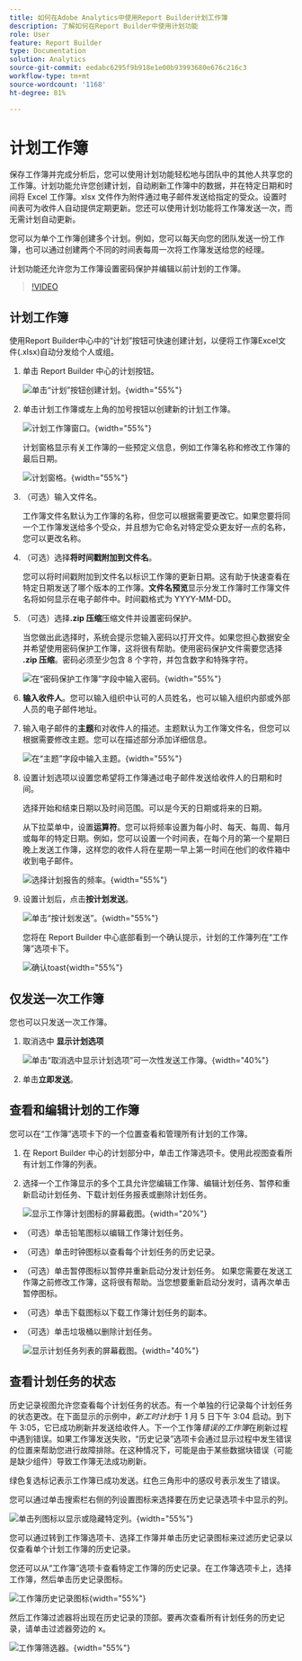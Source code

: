 ```yaml
---
title: 如何在Adobe Analytics中使用Report Builder计划工作簿
description: 了解如何在Report Builder中使用计划功能
role: User
feature: Report Builder
type: Documentation
solution: Analytics
source-git-commit: eedabc6295f9b918e1e00b93993680e676c216c3
workflow-type: tm+mt
source-wordcount: '1168'
ht-degree: 81%

---
```


# 计划工作簿

保存工作簿并完成分析后，您可以使用计划功能轻松地与团队中的其他人共享您的工作簿。计划功能允许您创建计划，自动刷新工作簿中的数据，并在特定日期和时间将 Excel 工作簿。xlsx 文件作为附件通过电子邮件发送给指定的受众。设置时间表可为收件人自动提供定期更新。您还可以使用计划功能将工作簿发送一次，而无需计划自动更新。

您可以为单个工作簿创建多个计划。例如，您可以每天向您的团队发送一份工作簿，也可以通过创建两个不同的时间表每周一次将工作簿发送给您的经理。

计划功能还允许您为工作簿设置密码保护并编辑以前计划的工作簿。

>[!VIDEO](https://video.tv.adobe.com/v/3413079/?quality=12&learn=on)

## 计划工作簿

使用Report Builder中心中的“计划”按钮可快速创建计划，以便将工作簿Excel文件(.xlsx)自动分发给个人或组。

1. 单击 Report Builder 中心的计划按钮。

   ![单击“计划”按钮创建计划。](./assets/schedule-button.png){width="55%"}

1. 单击计划工作簿或左上角的加号按钮以创建新的计划工作簿。

   ![计划工作簿窗口。](./assets/schedule-workbook.png){width="55%"}

   计划窗格显示有关工作簿的一些预定义信息，例如工作簿名称和修改工作簿的最后日期。

   ![计划窗格。](./assets/schedule-pane.png){width="55%"}

1. （可选）输入文件名。

   工作簿文件名默认为工作簿的名称，但您可以根据需要更改它。如果您要将同一个工作簿发送给多个受众，并且想为它命名对特定受众更友好一点的名称，您可以更改名称。

1. （可选）选择&#x200B;**将时间戳附加到文件名**。

   您可以将时间戳附加到文件名以标识工作簿的更新日期。这有助于快速查看在特定日期发送了哪个版本的工作簿。**文件名预览**&#x200B;显示分发工作簿时工作簿文件名将如何显示在电子邮件中。时间戳格式为 YYYY-MM-DD。

1. （可选）选择&#x200B;**.zip 压缩**&#x200B;压缩文件并设置密码保护。

   当您做出此选择时，系统会提示您输入密码以打开文件。如果您担心数据安全并希望使用密码保护工作簿，这将很有帮助。使用密码保护文件需要您选择 **.zip 压缩**。密码必须至少包含 8 个字符，并包含数字和特殊字符。

   ![在“密码保护工作簿”字段中输入密码。](./assets/zip-compression.png){width="55%"}

1. **输入收件人**。您可以输入组织中认可的人员姓名，也可以输入组织内部或外部人员的电子邮件地址。

1. 输入电子邮件的&#x200B;**主题**&#x200B;和对收件人的描述。主题默认为工作簿文件名，但您可以根据需要修改主题。您可以在描述部分添加详细信息。

   ![在“主题”字段中输入主题。](./assets/recipients-subject.png){width="55%"}

1. 设置计划选项以设置您希望将工作簿通过电子邮件发送给收件人的日期和时间。

   选择开始和结束日期以及时间范围。可以是今天的日期或将来的日期。

   从下拉菜单中，设置&#x200B;**运算符**。您可以将频率设置为每小时、每天、每周、每月或每年的特定日期。例如，您可以设置一个时间表，在每个月的第一个星期日晚上发送工作簿，这样您的收件人将在星期一早上第一时间在他们的收件箱中收到电子邮件。

   ![选择计划报告的频率。](./assets/frequency.png){width="55%"}

1. 设置计划后，点击&#x200B;**按计划发送**。

   ![单击“按计划发送”。](./assets/send-on-schedule.png){width="55%"}

   您将在 Report Builder 中心底部看到一个确认提示，计划的工作簿列在“工作簿”选项卡下。

   ![确认toast](./assets/confirmation-toast.png){width="55%"}

## 仅发送一次工作簿

您也可以只发送一次工作簿。

1. 取消选中 **显示计划选项**

   ![单击“取消选中显示计划选项”可一次性发送工作簿。](./assets/send-now.png){width="40%"}

1. 单击&#x200B;**立即发送**。

## 查看和编辑计划的工作簿

您可以在“工作簿”选项卡下的一个位置查看和管理所有计划的工作簿。

1. 在 Report Builder 中心的计划部分中，单击工作簿选项卡。使用此视图查看所有计划工作簿的列表。

1. 选择一个工作簿显示的多个工具允许您编辑工作簿、编辑计划任务、暂停和重新启动计划任务、下载计划任务报表或删除计划任务。

   ![显示工作簿计划图标的屏幕截图。](./assets/schedule-icons.png){width="20%"}

* （可选）单击铅笔图标以编辑工作簿计划任务。

* （可选）单击时钟图标以查看每个计划任务的历史记录。

* （可选）单击暂停图标以暂停并重新启动分发计划任务。 如果您需要在发送工作簿之前修改工作簿，这将很有帮助。当您想要重新启动分发时，请再次单击暂停图标。

* （可选）单击下载图标以下载工作簿计划任务的副本。

* （可选）单击垃圾桶以删除计划任务。

  ![显示计划任务列表的屏幕截图。](./assets/selected-workbook.png){width="40%"}

## 查看计划任务的状态

历史记录视图允许您查看每个计划任务的状态。有一个单独的行记录每个计划任务的状态更改。在下面显示的示例中，*新工时计划*&#x200B;于 1 月 5 日下午 3:04 启动。到下午 3:05，它已成功刷新并发送给收件人。下一个工作簿&#x200B;*错误的工作簿*&#x200B;在刷新过程中遇到错误。如果工作簿发送失败，“历史记录”选项卡会通过显示过程中发生错误的位置来帮助您进行故障排除。在这种情况下，可能是由于某些数据块错误（可能是缺少组件）导致工作簿无法成功刷新。

绿色复选标记表示工作簿已成功发送。红色三角形中的感叹号表示发生了错误。

您可以通过单击搜索栏右侧的列设置图标来选择要在历史记录选项卡中显示的列。

![单击列图标以显示或隐藏特定列。](./assets/history.png){width="55%"}

您可以通过转到工作簿选项卡、选择工作簿并单击历史记录图标来过滤历史记录以仅查看单个计划工作簿的历史记录。

您还可以从“工作簿”选项卡查看特定工作簿的历史记录。在工作簿选项卡上，选择工作簿，然后单击历史记录图标。

![工作簿历史记录图标](./assets/history2.png){width="55%"}

然后工作簿过滤器将出现在历史记录的顶部。要再次查看所有计划任务的历史记录，请单击过滤器旁边的 x。

![工作簿筛选器。](./assets/history3.png){width="55%"}
